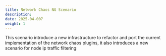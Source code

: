 ```yaml
---
title: Network Chaos NG Scenario
description: 
date: 2025-04-007
weight: 1
---
```


This scenario introduce a new infrastructure to refactor and port the current implementation of the network chaos plugins, it also introduces a new scenario 
for node ip traffic filtering